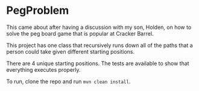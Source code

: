 # PegProblem

This came about after having a discussion with my son, Holden, on how
to solve the peg board game that is popular at Cracker Barrel.

This project has one class that recursively runs down all of the paths
that a person could take given different starting positions.

There are 4 unique starting positions.  The tests are available to show
that everything executes properly.

To run, clone the repo and run `mvn clean install`.
